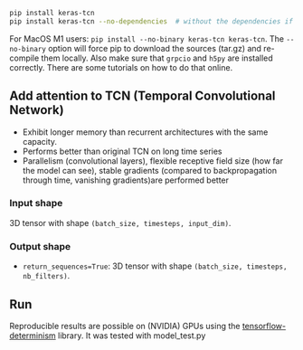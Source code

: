 
```bash
pip install keras-tcn
pip install keras-tcn --no-dependencies  # without the dependencies if you already have TF/Numpy.
```

For MacOS M1 users: `pip install --no-binary keras-tcn keras-tcn`. The `--no-binary` option will force pip to download the sources (tar.gz) and re-compile them locally. Also make sure that `grpcio` and `h5py` are installed correctly. There are some tutorials on how to do that online.

##  Add attention to TCN (Temporal Convolutional Network) 

- Exhibit longer memory than recurrent architectures with the same capacity.
- Performs better than original TCN on long time series 
- Parallelism (convolutional layers), flexible receptive field size (how far the model can see), stable gradients (compared to backpropagation through time, vanishing gradients)are performed better





### Input shape

3D tensor with shape `(batch_size, timesteps, input_dim)`.


### Output shape

- `return_sequences=True`: 3D tensor with shape `(batch_size, timesteps, nb_filters)`.





## Run

Reproducible results are possible on (NVIDIA) GPUs using the [tensorflow-determinism](https://github.com/NVIDIA/tensorflow-determinism) library. It was tested with model_test.py







